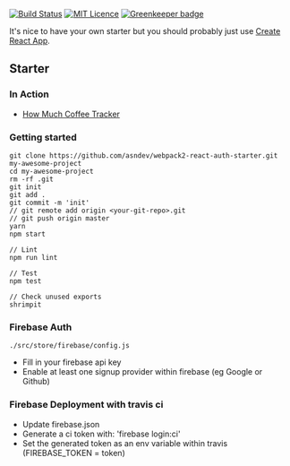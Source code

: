 [![Build Status](https://travis-ci.org/asndev/webpack2-react-auth-starter.svg?branch=master)](https://travis-ci.org/asndev/webpack2-react-auth-starter) [![MIT Licence](https://badges.frapsoft.com/os/mit/mit.svg?v=103)](https://opensource.org/licenses/mit-license.php) [![Greenkeeper badge](https://badges.greenkeeper.io/asndev/webpack2-react-auth-starter.svg)](https://greenkeeper.io/)

It's nice to have your own starter but you should probably just use [Create React App](https://github.com/facebookincubator/create-react-app).

## Starter

### In Action

- [How Much Coffee Tracker](https://github.com/asndev/how-much-coffee-tracker)

### Getting started

```
git clone https://github.com/asndev/webpack2-react-auth-starter.git my-awesome-project
cd my-awesome-project
rm -rf .git
git init
git add .
git commit -m 'init'
// git remote add origin <your-git-repo>.git
// git push origin master
yarn
npm start
```

```
// Lint
npm run lint

// Test
npm test

// Check unused exports
shrimpit
```

### Firebase Auth
```
./src/store/firebase/config.js
```
- Fill in your firebase api key
- Enable at least one signup provider within firebase (eg Google or Github)

### Firebase Deployment with travis ci
- Update firebase.json
- Generate a ci token with: 'firebase login:ci'
- Set the generated token as an env variable within travis (FIREBASE_TOKEN = token)

